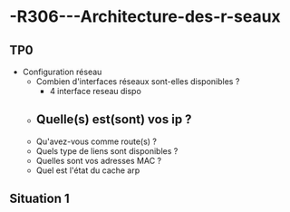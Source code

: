 # -R306---Architecture-des-r-seaux
## TP0
- Configuration réseau
    - Combien d'interfaces réseaux sont-elles disponibles ?
      - 4 interface reseau dispo
    - Quelle(s) est(sont) vos ip ?
      - 
    - Qu'avez-vous comme route(s) ?
    - Quels type de liens sont disponibles ?
    - Quelles sont vos adresses MAC ?
    - Quel est l'état du cache arp
 
## Situation 1

